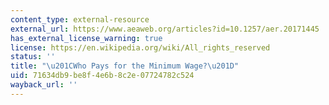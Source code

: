 ```yaml
---
content_type: external-resource
external_url: https://www.aeaweb.org/articles?id=10.1257/aer.20171445
has_external_license_warning: true
license: https://en.wikipedia.org/wiki/All_rights_reserved
status: ''
title: "\u201CWho Pays for the Minimum Wage?\u201D"
uid: 71634db9-be8f-4e6b-8c2e-07724782c524
wayback_url: ''
---
```

